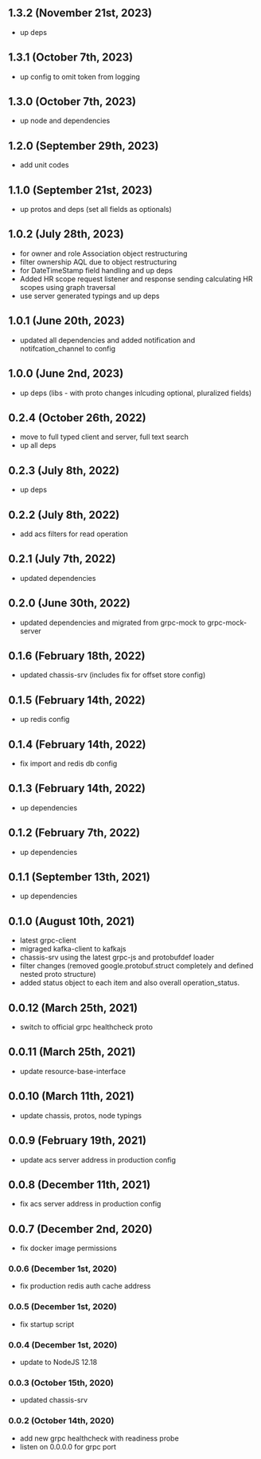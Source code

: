 ## 1.3.2 (November 21st, 2023)

- up deps

## 1.3.1 (October 7th, 2023)

- up config to omit token from logging

## 1.3.0 (October 7th, 2023)

- up node and dependencies

## 1.2.0 (September 29th, 2023)

- add unit codes

## 1.1.0 (September 21st, 2023)

- up protos and deps (set all fields as optionals)

## 1.0.2 (July 28th, 2023)

- for owner and role Association object restructuring
- filter ownership AQL due to object restructuring
- for DateTimeStamp field handling and up deps
- Added HR scope request listener and response sending calculating HR scopes using graph traversal
- use server generated typings and up deps

## 1.0.1 (June 20th, 2023)

- updated all dependencies and added notification and notifcation_channel to config

## 1.0.0 (June 2nd, 2023)

- up deps (libs - with proto changes inlcuding optional, pluralized fields)

## 0.2.4 (October 26th, 2022)

- move to full typed client and server, full text search
- up all deps

## 0.2.3 (July 8th, 2022)

- up deps

## 0.2.2 (July 8th, 2022)

- add acs filters for read operation

## 0.2.1 (July 7th, 2022)

- updated dependencies

## 0.2.0 (June 30th, 2022)

- updated dependencies and migrated from grpc-mock to grpc-mock-server

## 0.1.6 (February 18th, 2022)

- updated chassis-srv (includes fix for offset store config)

## 0.1.5 (February 14th, 2022)

- up redis config

## 0.1.4 (February 14th, 2022)

- fix import and redis db config

## 0.1.3 (February 14th, 2022)

- up dependencies

## 0.1.2 (February 7th, 2022)

- up dependencies

## 0.1.1 (September 13th, 2021)

- up dependencies

## 0.1.0 (August 10th, 2021)

- latest grpc-client
- migraged kafka-client to kafkajs
- chassis-srv using the latest grpc-js and protobufdef loader
- filter changes (removed google.protobuf.struct completely and defined nested proto structure)
- added status object to each item and also overall operation_status.

## 0.0.12 (March 25th, 2021)

- switch to official grpc healthcheck proto

## 0.0.11 (March 25th, 2021)

- update resource-base-interface

## 0.0.10 (March 11th, 2021)

- update chassis, protos, node typings

## 0.0.9 (February 19th, 2021)

- update acs server address in production config

## 0.0.8 (December 11th, 2021)

- fix acs server address in production config

## 0.0.7 (December 2nd, 2020)

- fix docker image permissions

### 0.0.6 (December 1st, 2020)

- fix production redis auth cache address

### 0.0.5 (December 1st, 2020)

- fix startup script

### 0.0.4 (December 1st, 2020)

- update to NodeJS 12.18

### 0.0.3 (October 15th, 2020)

- updated chassis-srv

### 0.0.2 (October 14th, 2020)

- add new grpc healthcheck with readiness probe
- listen on 0.0.0.0 for grpc port
